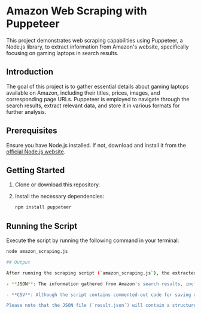 # Amazon Web Scraping with Puppeteer

This project demonstrates web scraping capabilities using Puppeteer, a Node.js library, to extract information from Amazon's website, specifically focusing on gaming laptops in search results.

## Introduction

The goal of this project is to gather essential details about gaming laptops available on Amazon, including their titles, prices, images, and corresponding page URLs. Puppeteer is employed to navigate through the search results, extract relevant data, and store it in various formats for further analysis.

## Prerequisites

Ensure you have Node.js installed. If not, download and install it from the [official Node.js website](https://nodejs.org/).

## Getting Started

1. Clone or download this repository.

2. Install the necessary dependencies:

    ```bash
    npm install puppeteer
    ```

## Running the Script

Execute the script by running the following command in your terminal:

```bash
node amazon_scraping.js

## Output

After running the scraping script (`amazon_scraping.js`), the extracted data will be stored in two different formats:

- **JSON**: The information gathered from Amazon's search results, including laptop titles, prices, images, and page URLs, will be saved in a structured JSON format within the `result.json` file.

- **CSV**: Although the script contains commented-out code for saving data to a CSV file (`result.csv`), by uncommenting this code within the script, users can also obtain the scraped information in a comma-separated values (CSV) format.

Please note that the JSON file (`result.json`) will contain a structured representation of the scraped data, whereas the CSV file (`result.csv`) can be enabled within the script for a tabular representation of the same information.
